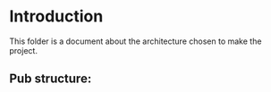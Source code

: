 # Introduction
This folder is a document about the architecture chosen to make the project. 

## Pub structure:
